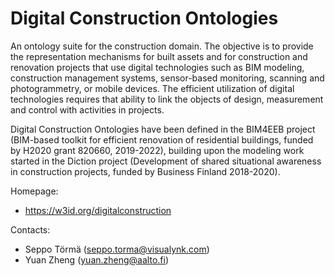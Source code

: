 Digital Construction Ontologies
===

An ontology suite for the construction domain. The objective is to provide the representation
mechanisms for built assets and for construction and renovation projects that use digital
technologies such as BIM modeling, construction management systems, sensor-based monitoring,
scanning and photogrammetry, or mobile devices.  The efficient utilization of digital technologies
requires that ability to link the objects of design, measurement and control with activities in
projects.

Digital Construction Ontologies have been defined in the BIM4EEB project (BIM-based toolkit for
efficient renovation of residential buildings, funded by H2020 grant 820660, 2019-2022), building
upon the modeling work started in the Diction project (Development of shared situational awareness
in construction projects, funded by Business Finland 2018-2020).

Homepage:
* https://w3id.org/digitalconstruction

Contacts: 
* Seppo Törmä (<seppo.torma@visualynk.com>)
* Yuan Zheng (<yuan.zheng@aalto.fi>)

